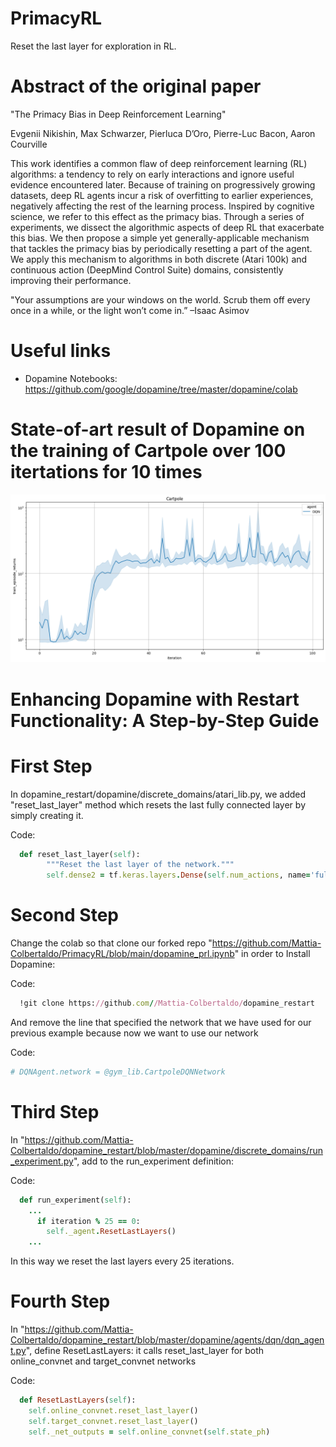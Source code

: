 # PrimacyRL
Reset the last layer for exploration in RL.

# Abstract of the original paper
"The Primacy Bias in Deep Reinforcement Learning"

Evgenii Nikishin, Max Schwarzer, Pierluca D’Oro, Pierre-Luc Bacon, Aaron Courville

This work identifies a common flaw of deep reinforcement learning (RL) algorithms: a tendency
to rely on early interactions and ignore useful evidence encountered later. Because of training on
progressively growing datasets, deep RL agents
incur a risk of overfitting to earlier experiences,
negatively affecting the rest of the learning process. Inspired by cognitive science, we refer to
this effect as the primacy bias. Through a series
of experiments, we dissect the algorithmic aspects
of deep RL that exacerbate this bias. We then propose a simple yet generally-applicable mechanism
that tackles the primacy bias by periodically resetting a part of the agent. We apply this mechanism
to algorithms in both discrete (Atari 100k) and
continuous action (DeepMind Control Suite) domains, consistently improving their performance.

"Your assumptions are your windows on the world. Scrub
them off every once in a while, or the light won’t come in.”
–Isaac Asimov

# Useful links
* Dopamine Notebooks: https://github.com/google/dopamine/tree/master/dopamine/colab

# State-of-art result of Dopamine on the training of Cartpole over 100 itertations for 10 times
![Alt text](https://github.com/Mattia-Colbertaldo/PrimacyRL/blob/main/demo.png)

# Enhancing Dopamine with Restart Functionality: A Step-by-Step Guide

# First Step
In dopamine_restart/dopamine/discrete_domains/atari_lib.py, we added "reset_last_layer" method which resets the last fully connected layer by simply creating it.

Code:
```ruby
  def reset_last_layer(self):
        """Reset the last layer of the network."""
        self.dense2 = tf.keras.layers.Dense(self.num_actions, name='fully_connected')
```
        
# Second Step     
Change the colab so that clone our forked repo "https://github.com/Mattia-Colbertaldo/PrimacyRL/blob/main/dopamine_prl.ipynb" in order to Install Dopamine:

Code:
```ruby
  !git clone https://github.com//Mattia-Colbertaldo/dopamine_restart
```

And remove the line that specified the network that we have used for our previous example because now we want to use our network

Code:
```ruby
# DQNAgent.network = @gym_lib.CartpoleDQNNetwork
```

# Third Step
In "https://github.com/Mattia-Colbertaldo/dopamine_restart/blob/master/dopamine/discrete_domains/run_experiment.py", add to the run_experiment definition:

Code:
```ruby
  def run_experiment(self):
    ...
      if iteration % 25 == 0:
        self._agent.ResetLastLayers()
    ...
```

In this way we reset the last layers every 25 iterations.

# Fourth Step

In "https://github.com/Mattia-Colbertaldo/dopamine_restart/blob/master/dopamine/agents/dqn/dqn_agent.py", define ResetLastLayers: it calls reset_last_layer for both online_convnet and target_convnet networks

Code:
```ruby
  def ResetLastLayers(self):
    self.online_convnet.reset_last_layer()
    self.target_convnet.reset_last_layer()
    self._net_outputs = self.online_convnet(self.state_ph)
```

